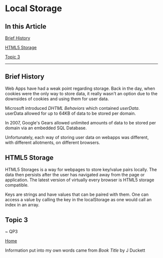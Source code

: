 # Local Storage

## In this Article

[Brief History](#topic1)

[HTML5 Storage](#topic2)

[Topic 3](#topic3)

---

<a name="topic1"></a>

## Brief History

Web Apps have had a weak point regarding storage.  Back in the day, when cookies were the only way to store data, it really wasn't an option due to the downsides of cookies and using them for user data.

Microsoft introduced *DHTML Behaviors* which contained *userData*. userData allowed for up to 64KB of data to be stored per domain.

In 2007, Google's Gears allowed unlimited amounts of data to be stored per domain via an embedded SQL Database.

Unfortunately, each way of storing user data on webapps was different, with different allotments, on different browsers. 

<a name="topic2"></a>

## HTML5 Storage

HTML5 Storages is a way for webpages to store key/value pairs locally. The data then persists after the user has navigated away from the page or application. The latest version of virtually every browser is HTML5 storage compatible.

Keys are strings and have values that can be paired with them. One can access a value by calling the key in the localStorage as one would call an index in an array.

<a name="topic3"></a>

## Topic 3


~ QP3

[Home](../README.md)

Information put into my own words came from *Book Title* by J Duckett
